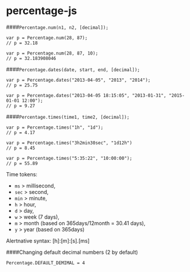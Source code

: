 percentage-js
=============

####`Percentage.num(n1, n2, [decimal]);`

    var p = Percentage.num(28, 87);
    // p = 32.18

    var p = Percentage.num(28, 87, 10);
    // p = 32.183908046


####`Percentage.dates(date, start, end, [decimal]);`

    var p = Percentage.dates("2013-04-05", "2013", "2014");
    // p = 25.75

    var p = Percentage.dates("2013-04-05 18:15:05", "2013-01-31", "2015-01-01 12:00");
    // p = 9.27


####`Percentage.times(time1, time2, [decimal]);`

    var p = Percentage.times("1h", "1d");
    // p = 4.17

    var p = Percentage.times("3h2min30sec", "1d12h")
    // p = 8.45

    var p = Percentage.times("5:35:22", "10:00:00");
    // p = 55.89

Time tokens:
- `ms`  > millisecond,
- `sec` > second,
- `min` > minute,
- `h`   > hour,
- `d`   > day,
- `w`   > week (7 days),
- `m`   > month (based on 365days/12month = 30.41 days),
- `y`   > year (based on 365days)

Alertnative syntax:
[h]:[m]:[s].[ms]

####Changing default decimal numbers (2 by default)

    Percentage.DEFAULT_DEMIMAL = 4
